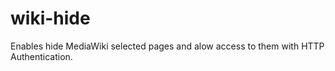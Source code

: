 wiki-hide
=========

Enables hide MediaWiki selected pages and alow access to them with HTTP Authentication.

